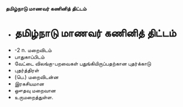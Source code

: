 **தமிழ்நாடு மாணவர் கணினித் திட்டம்**
- # தமிழ்நாடு மாணவர் கணினித் திட்டம்
- -2 n. மறைவிடம்
- பாதுகாப்பிடம்
- வேட்டை விலங்கு-பறவைகள் பதுங்கியிருப்பதற்கான புதர்க்காடு
- புதர்த்திரள்
- (பெ.) மறைவிடன்ன
- இரகசியமான
- ஔதவு மறைவான
- உருமறைத்துள்ள.


